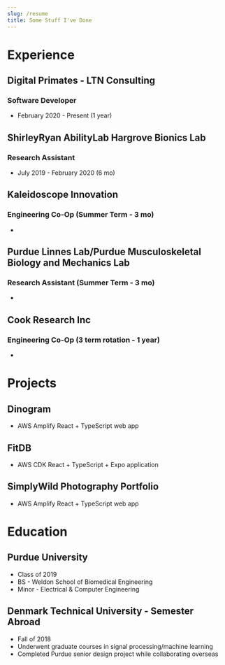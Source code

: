 ```yaml
---
slug: /resume
title: Some Stuff I've Done
---
```


# Experience
## Digital Primates - LTN Consulting 
### Software Developer
 - February 2020 - Present (1 year)

## ShirleyRyan AbilityLab Hargrove Bionics Lab
### Research Assistant
 - July 2019 - February 2020 (6 mo)

## Kaleidoscope Innovation
### Engineering Co-Op (Summer Term - 3 mo)
 - 

## Purdue Linnes Lab/Purdue Musculoskeletal Biology and Mechanics Lab
### Research Assistant (Summer Term - 3 mo)
 - 

## Cook Research Inc
### Engineering Co-Op (3 term rotation - 1 year)
 - 

# Projects
## Dinogram
 - AWS Amplify React + TypeScript web app
## FitDB
 - AWS CDK React + TypeScript + Expo application
## SimplyWild Photography Portfolio
 - AWS Amplify React + TypeScript web app

# Education
## Purdue University
 - Class of 2019
 - BS - Weldon School of Biomedical Engineering
 - Minor - Electrical & Computer Engineering
## Denmark Technical University - Semester Abroad
 - Fall of 2018
 - Underwent graduate courses in signal processing/machine learning
 - Completed Purdue senior design project while collaborating overseas